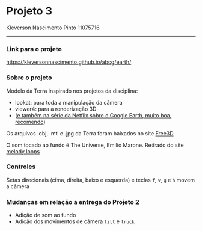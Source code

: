 Projeto 3
======

Kleverson Nascimento Pinto  11075716

----

### Link para o projeto

https://kleversonnascimento.github.io/abcg/earth/

### Sobre o projeto

Modelo da Terra inspirado nos projetos da disciplina:
- lookat: para toda a manipulação da câmera
- viewer4: para a renderização 3D
- ([e também na série da Netflix sobre o Google Earth, muito boa, recomendo](https://www.netflix.com/title/81074012))

Os arquivos .obj, .mtl e .jpg da Terra foram baixados no site [Free3D](https://free3d.com/3d-model/ultra-realistic-sci-fi-earth-high-res-textures-low-end-textures-made-with-blender-279b-959150.html)

O som tocado ao fundo é The Universe, Emilio Marone. Retirado do site [melody loops](https://www.melodyloops.com/tracks/the-universe/)

### Controles

Setas direcionais (cima, direita, baixo e esquerda) e teclas `f`, `v`, `g` e `h` movem a câmera

### Mudanças em relação a entrega do Projeto 2

- Adição de som ao fundo
- Adição dos movimentos de câmera `tilt` e `truck`
